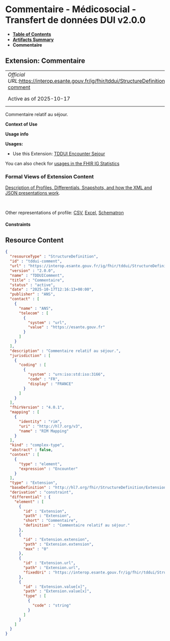# Commentaire - Médicosocial - Transfert de données DUI v2.0.0

* [**Table of Contents**](toc.md)
* [**Artifacts Summary**](artifacts.md)
* **Commentaire**

## Extension: Commentaire 

| | |
| :--- | :--- |
| *Official URL*:https://interop.esante.gouv.fr/ig/fhir/tddui/StructureDefinition/tddui-comment | *Version*:2.0.0 |
| Active as of 2025-10-17 | *Computable Name*:TDDUIComment |

Commentaire relatif au séjour.

**Context of Use**

**Usage info**

**Usages:**

* Use this Extension: [TDDUI Encounter Sejour](StructureDefinition-tddui-encounter-sejour.md)

You can also check for [usages in the FHIR IG Statistics](https://packages2.fhir.org/xig/ans.fhir.fr.tddui|current/StructureDefinition/tddui-comment)

### Formal Views of Extension Content

 [Description of Profiles, Differentials, Snapshots, and how the XML and JSON presentations work](http://build.fhir.org/ig/FHIR/ig-guidance/readingIgs.html#structure-definitions). 

 

Other representations of profile: [CSV](StructureDefinition-tddui-comment.csv), [Excel](StructureDefinition-tddui-comment.xlsx), [Schematron](StructureDefinition-tddui-comment.sch) 

#### Constraints



## Resource Content

```json
{
  "resourceType" : "StructureDefinition",
  "id" : "tddui-comment",
  "url" : "https://interop.esante.gouv.fr/ig/fhir/tddui/StructureDefinition/tddui-comment",
  "version" : "2.0.0",
  "name" : "TDDUIComment",
  "title" : "Commentaire",
  "status" : "active",
  "date" : "2025-10-17T12:16:13+00:00",
  "publisher" : "ANS",
  "contact" : [
    {
      "name" : "ANS",
      "telecom" : [
        {
          "system" : "url",
          "value" : "https://esante.gouv.fr"
        }
      ]
    }
  ],
  "description" : "Commentaire relatif au séjour.",
  "jurisdiction" : [
    {
      "coding" : [
        {
          "system" : "urn:iso:std:iso:3166",
          "code" : "FR",
          "display" : "FRANCE"
        }
      ]
    }
  ],
  "fhirVersion" : "4.0.1",
  "mapping" : [
    {
      "identity" : "rim",
      "uri" : "http://hl7.org/v3",
      "name" : "RIM Mapping"
    }
  ],
  "kind" : "complex-type",
  "abstract" : false,
  "context" : [
    {
      "type" : "element",
      "expression" : "Encounter"
    }
  ],
  "type" : "Extension",
  "baseDefinition" : "http://hl7.org/fhir/StructureDefinition/Extension",
  "derivation" : "constraint",
  "differential" : {
    "element" : [
      {
        "id" : "Extension",
        "path" : "Extension",
        "short" : "Commentaire",
        "definition" : "Commentaire relatif au séjour."
      },
      {
        "id" : "Extension.extension",
        "path" : "Extension.extension",
        "max" : "0"
      },
      {
        "id" : "Extension.url",
        "path" : "Extension.url",
        "fixedUri" : "https://interop.esante.gouv.fr/ig/fhir/tddui/StructureDefinition/tddui-comment"
      },
      {
        "id" : "Extension.value[x]",
        "path" : "Extension.value[x]",
        "type" : [
          {
            "code" : "string"
          }
        ]
      }
    ]
  }
}

```
